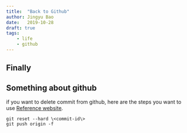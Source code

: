 ```yaml
---
title:  "Back to Github"
author: Jingyu Bao
date:   2019-10-28
draft: true
tags:
    - life
    - github
---
```


## Finally

## Something about github

if you want to delete commit from github, here are the steps you want to use [Reference website](https://gist.github.com/CrookedNumber/8964442#targetText=To%20remove%20the%20last%20commit,to%20remove%20even%20more%20commits).

```git
git reset --hard \<commit-id\>
git push origin -f
```
